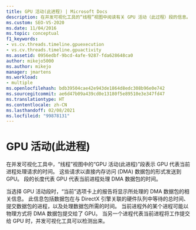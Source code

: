 ```yaml
---
title: GPU 活动(此进程) | Microsoft Docs
description: 在并发可视化工具的“线程”视图中阅读有关 GPU 活动（此过程）段的信息。
ms.custom: SEO-VS-2020
ms.date: 11/04/2016
ms.topic: conceptual
f1_keywords:
- vs.cv.threads.timeline.gpuexecution
- vs.cv.threads.timeline.gpuactivity
ms.assetid: 0956edbf-9bcd-4afe-9287-fda628648ca0
author: mikejo5000
ms.author: mikejo
manager: jmartens
ms.workload:
- multiple
ms.openlocfilehash: bdb39504cae42e943de1864d8edc308b96e0e742
ms.sourcegitcommit: ae6d47b09a439cd0e13180f5e89510e3e347fd47
ms.translationtype: HT
ms.contentlocale: zh-CN
ms.lasthandoff: 02/08/2021
ms.locfileid: "99878131"
---
```

# <a name="gpu-activity-this-process"></a>GPU 活动(此进程)
在并发可视化工具中，“线程”视图中的“GPU 活动(此进程)”段表示 GPU 代表当前进程处理请求的时间。 这些请求以直接内存访问 (DMA) 数据包的形式发送到 GPU。 段的长度代表 GPU 代表当前进程处理 DMA 数据包的时间。

 当选择 GPU 活动段时，“当前”选项卡上的报告将显示所处理的 DMA 数据包的相关信息。 此信息包括数据包在与 DirectX 引擎关联的硬件队列中等待的总时间、提交数据包的进程，以及处理数据包所需的时间。 当前进程外的某个进程可能以物理方式将 DMA 数据包提交给了 GPU。 当另一个进程代表当前进程将工作提交给 GPU 时，并发可视化工具可以检测出来。